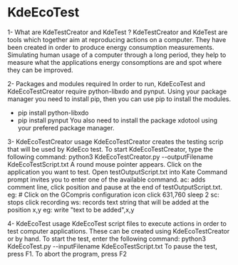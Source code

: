 # KdeEcoTest

1- What are KdeTestCreator and KdeTest ?
KdeTestCreator and KdeTest are tools which together aim at reproducing actions on a computer.
They have been created in order to produce energy consumption measurements. Simulating human usage of a computer through a long period, they help to measure what the applications energy consomptions are and spot where they can be improved.

2- Packages and modules required
In order to run, KdeEcoTest and KdeEcoTestCreator require python-libxdo and pynput. Using your package manager you need to install pip, then you can use pip to install the modules.
 - pip install python-libxdo
 - pip install pynput
 You also need to install the package xdotool using your prefered package manager.

3- KdeEcoTestCreator usage
KdeEcoTestCreator creates the testing scrip that will be used by KdeEco test.
To start KdeEcoTestCreator, type the following command:
  python3 KdeEcoTestCreator.py --outputFilename KdeEcoTestScript.txt
A round mouse pointer appears. Click on the application you want to test.
Open testOutputScript.txt into Kate
Command prompt invites you to enter one of the available command.
  ac: adds comment line, click position and pause at the end of testOutputScript.txt.
     eg:
     # Click on the GCompris configuration icon
     click 631,760
     sleep 2
  sc: stops click recording
  ws: records text string that will be added at the position x,y
     eg:
     write "text to be added",x,y


4- KdeEcoTest usage
KdeEcoTest script files to execute actions in order to test computer applications. These can be created using KdeEcoTestCreator or by hand.
To start the test, enter the following command:
  python3 KdeEcoTest.py --inputFilename KdeEcoTestScript.txt
To pause the test, press F1.
To abort the program, press F2
